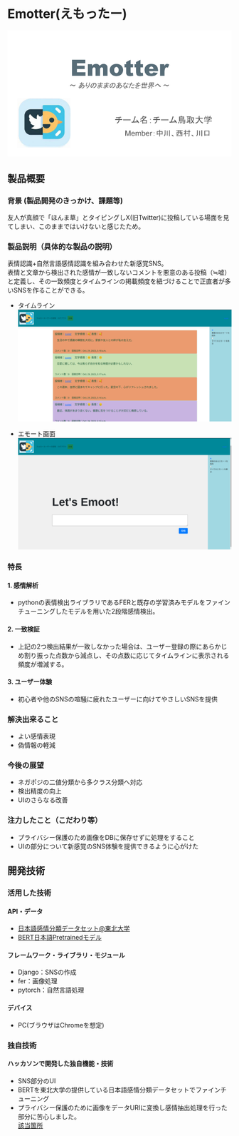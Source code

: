# Emotter(えもったー)

![IMAGE ALT TEXT HERE](./assets/Emotter.png)

## 製品概要
### 背景 (製品開発のきっかけ、課題等)
友人が真顔で「ほんま草」とタイピングしX(旧Twitter)に投稿している場面を見てしまい、このままではいけないと感じたため。  
### 製品説明（具体的な製品の説明）
表情認識+自然言語感情認識を組み合わせた新感覚SNS。  
表情と文章から検出された感情が一致しないコメントを悪意のある投稿（≒嘘）と定義し、その一致頻度とタイムラインの掲載頻度を紐づけることで正直者が多いSNSを作ることができる。  

- タイムライン
![IMAGE ALT TEXT HERE](./assets/Timeline.png)

- エモート画面
![IMAGE ALT TEXT HERE](./assets/Emoot.png)

### 特長
#### 1. 感情解析
- pythonの表情検出ライブラリであるFERと既存の学習済みモデルをファインチューニングしたモデルを用いた2段階感情検出。  
#### 2. 一致検証
- 上記の2つ検出結果が一致しなかった場合は、ユーザー登録の際にあらかじめ割り振った点数から減点し、その点数に応じてタイムラインに表示される頻度が増減する。  
#### 3. ユーザー体験
- 初心者や他のSNSの喧騒に疲れたユーザーに向けてやさしいSNSを提供  

### 解決出来ること
- よい感情表現  
- 偽情報の軽減  
### 今後の展望
- ネガポジの二値分類から多クラス分類へ対応  
- 検出精度の向上  
- UIのさらなる改善  
### 注力したこと（こだわり等）
* プライバシー保護のため画像をDBに保存せずに処理をすること  
* UIの部分について新感覚のSNS体験を提供できるように心がけた  

## 開発技術
### 活用した技術
#### API・データ
* [日本語感情分類データセット@東北大学](https://github.com/ids-cv/wrime/)  
* [BERT日本語Pretrainedモデル](https://huggingface.co/docs/transformers/index)  

#### フレームワーク・ライブラリ・モジュール
* Django：SNSの作成  
* fer：画像処理  
* pytorch：自然言語処理  


#### デバイス
* PC(ブラウザはChromeを想定)  

### 独自技術
#### ハッカソンで開発した独自機能・技術
* SNS部分のUI
* BERTを東北大学の提供している日本語感情分類データセットでファインチューニング  
* プライバシー保護のために画像をデータURIに変換し感情抽出処理を行った部分に苦心しました。  
[該当箇所](./snsapp/views.py#L202)  
